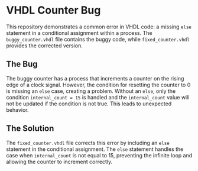 # VHDL Counter Bug

This repository demonstrates a common error in VHDL code: a missing `else` statement in a conditional assignment within a process. The `buggy_counter.vhdl` file contains the buggy code, while `fixed_counter.vhdl` provides the corrected version.

## The Bug

The buggy counter has a process that increments a counter on the rising edge of a clock signal.  However, the condition for resetting the counter to 0 is missing an `else` case, creating a problem.  Without an `else`, only the condition `internal_count = 15` is handled and the `internal_count` value will not be updated if the condition is not true.  This leads to unexpected behavior.

## The Solution

The `fixed_counter.vhdl` file corrects this error by including an `else` statement in the conditional assignment. The `else` statement handles the case when `internal_count` is not equal to 15, preventing the infinite loop and allowing the counter to increment correctly.
